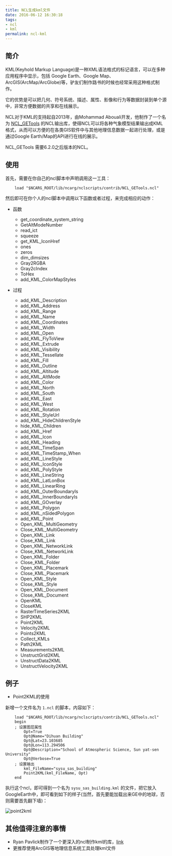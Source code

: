 ```yaml
---
title: NCL生成kml文件
date: 2016-06-12 16:30:18
tags:
- ncl
- kml
permalink: ncl-kml
---
```


简介
------------

KML(Keyhold Markup Language)是一种XML语法格式的标记语言，可以在多种应用程序中显示，包括 Google Earth、Google Map、ArcGIS(ArcMap/ArcGlobe)等，驴友们制作路书的时候也经常采用这种格式制作。

它的优势是可以把几何、符号系统、描述、属性、影像和行为等数据封装到单个源中，非常方便数据的共享和在线展示。

NCL对于KML的支持起自2013年，由Mohammad Abouali开发，他制作了一个名为 [NCL_GETools](http://www.ncl.ucar.edu/Document/Manuals/GETools/NCL_GETools.html) 的NCL输出库，使得NCL可以将各种气象模型结果输出成KML格式，从而可以方便的在各类GIS软件中与其他地理信息数据一起进行处理，或是通过Google Earth/Map的API进行在线的展示。

NCL_GETools 需要6.2.0之后版本的NCL。


使用
------------

首先，需要在你自己的ncl脚本中声明调用这一工具：


```NCL
    load "$NCARG_ROOT/lib/ncarg/nclscripts/contrib/NCL_GETools.ncl"
```

然后即可在你个人的ncl脚本中调用以下函数或者过程，来完成相应的动作：

* 函数

  - get\_coordinate\_system\_string
  - GetAltModeNumber
  - read\_ict
  - squeeze
  - get\_KML\_IconHref
  - ones
  - zeros
  - dim\_dimsizes
  - Gray2RGBA
  - Gray2cIndex
  - ToHex
  - add\_KML\_ColorMapStyles

* 过程

  - add_KML_Description
  - add_KML_Address
  - add_KML_Range
  - add_KML_Name
  - add_KML_Coordinates
  - add_KML_Width
  - add_KML_Open
  - add_KML_FlyToView
  - add_KML_Extrude
  - add_KML_Visibility
  - add_KML_Tessellate
  - add_KML_Fill
  - add_KML_Outline
  - add_KML_Altitude
  - add_KML_AltMode
  - add_KML_Color
  - add_KML_North
  - add_KML_South
  - add_KML_East
  - add_KML_West
  - add_KML_Rotation
  - add_KML_StyleUrl
  - add_KML_HideChildrenStyle
  - hide_KML_Children
  - add_KML_Href
  - add_KML_Icon
  - add_KML_Heading
  - add_KML_TimeSpan
  - add_KML_TimeStamp_When
  - add_KML_LineStyle
  - add_KML_IconStyle
  - add_KML_PolyStyle
  - add_KML_LineString
  - add_KML_LatLonBox
  - add_KML_LinearRing
  - add_KML_OuterBoundaryIs
  - add_KML_InnerBoundaryIs
  - add_KML_GOverlay
  - add_KML_Polygon
  - add_KML_nSidedPolygon
  - add_KML_Point
  - Open_KML_MultiGeometry
  - Close_KML_MultiGeometry
  - Open_KML_Link
  - Close_KML_Link
  - Open_KML_NetworkLink
  - Close_KML_NetworkLink
  - Open_KML_Folder
  - Close_KML_Folder
  - Open_KML_Placemark
  - Close_KML_Placemark
  - Open_KML_Style
  - Close_KML_Style
  - Open_KML_Document
  - Close_KML_Document
  - OpenKML
  - CloseKML
  - RasterTimeSeries2KML
  - SHP2KML
  - Point2KML
  - Velocity2KML
  - Points2KML
  - Collect_KMLs
  - Path2KML
  - Measurements2KML
  - UnstructGrid2KML
  - UnstructData2KML
  - UnstructVelocity2KML


例子
------------

* Point2KML的使用

新增一个文件名为 `1.ncl` 的脚本，内容如下：


```NCL
    load "$NCARG_ROOT/lib/ncarg/nclscripts/contrib/NCL_GETools.ncl"
    begin      
    ; 设置图层属性
        Opt=True
        Opt@Name="Dihuan Building"
        Opt@Lat=23.103685
        Opt@Lon=113.294506
        Opt@Description="School of Atmospheric Science, Sun yat-sen University"
        Opt@Verbose=True
    ; 设置输出
        kml_FileName="sysu_sas_building"
        Point2KML(kml_FileName, Opt)
    end
```

执行这个ncl，即可得到一个名为 `sysu_sas_building.kml` 的文件，把它放入GoogleEarth中，即可看到如下的样子(当然，首先要能加载出来GE中的地球，否则需要首先翻下墙)：

![point2kml](https://github.com/keenmisty/NCL/blob/master/images/extensions/point2kml.png)

其他值得注意的事情
------------

* Ryan Pavlick制作了一个更深入的ncl制作kml的库，[link](https://github.com/rpavlick/kmlncl)
* 更推荐使用ArcGIS等地理信息系统工具处理kml文件